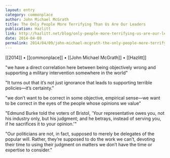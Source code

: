 ```yaml
---
layout: entry
category: commonplace
author: John Michael McGrath
title: The Only People More Terrifying Than Us Are Our Leaders
publication: Hazlitt
link: http://hazlitt.net/blog/only-people-more-terrifying-us-are-our-leaders
date: 2014-04-09
permalink: 2014/04/09/john-michael-mcgrath-the-only-people-more-terrifying-than-us-are-our-leaders
---
```


[[2014]] • [[commonplace]] • [[John Michael McGrath]] • [[Hazlitt]]

"we have a direct correlation here between being objectively wrong and supporting a military intervention somewhere in the world"

"It turns out that it’s not just ignorance that leads to supporting terrible policies—it’s certainty."

"we don’t want to be correct in some objective, empirical sense—we want to be correct in the eyes of the people whose opinions we value"

"Edmund Burke told the voters of Bristol, 'Your representative owes you, not his industry only, but his judgment; and he betrays, instead of serving you, if he sacrifices it to your opinion.'"

"Our politicians are not, in fact, supposed to merely be delegates of the popular will. Rather, they’re supposed to do the work we can’t, devoting their time to using their judgment on matters we don’t have the time or expertise to consider."



